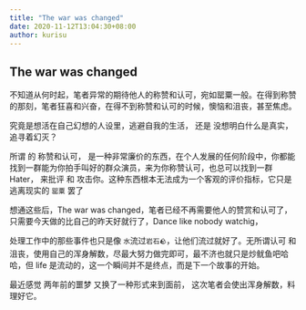 ```yaml
---
title: "The war was changed"
date: 2020-11-12T13:04:30+08:00
author: kurisu
---
```


## The war was changed

不知道从何时起，笔者异常的期待他人的称赞和认可，宛如罂粟一般。在得到称赞的那刻，笔者狂喜和兴奋，在得不到称赞和认可的时候，懊恼和沮丧，甚至焦虑。

究竟是想活在自己幻想的人设里，逃避自我的生活， 还是 没想明白什么是真实，追寻着幻灭？

所谓 的 称赞和认可， 是一种非常廉价的东西，在个人发展的任何阶段中，你都能找到一群能为你拍手叫好的群众演员，来为你称赞认可，也总可以找到一群 Hater， 来批评 和 攻击你。这种东西根本无法成为一个客观的评价指标，它只是逃离现实的 `罂粟` 罢了

想通这些后，The war was changed，笔者已经不再需要他人的赞赏和认可了，只需要今天做的比自己的昨天好就行了，Dance like nobody watchig，

处理工作中的那些事件也只是像 `水`流过`岩石🪨`，让他们流过就好了。无所谓认可 和 沮丧，使用自己的浑身解数，尽最大努力做完即可，最不济也就只是炒鱿鱼吧哈哈，但 life 是流动的，这一个瞬间并不是终点，而是下一个故事的开始。

最近感觉 两年前的噩梦 又换了一种形式来到面前， 这次笔者会使出浑身解数，料理好它。
